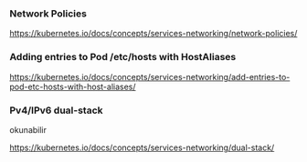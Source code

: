 ### Network Policies

https://kubernetes.io/docs/concepts/services-networking/network-policies/

### Adding entries to Pod /etc/hosts with HostAliases

https://kubernetes.io/docs/concepts/services-networking/add-entries-to-pod-etc-hosts-with-host-aliases/


### Pv4/IPv6 dual-stack

okunabilir

https://kubernetes.io/docs/concepts/services-networking/dual-stack/